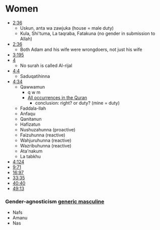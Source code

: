# Women

- [2:36](https://quran.com/2/35)
  - Uskun, anta wa zawjuka (house = male duty)
  - Kula, Shi'tuma, La taqraba, Fatakuna (no gender in submission to Allah)
- [2:36](https://quran.com/2/36)
  - Both Adam and his wife were wrongdoers, not just his wife
- [3:195](https://quran.com/3/195)
- [4](https://quran.com/4)
  - No surah is called Al-rijal
- [4:4](https://quran.com/4/4)
  - Saduqatihinna
- [4:34](https://quranc.om/4/34)
  - Qawwamun
    - q w m
    - [All occurrences in the Quran](https://corpus.quran.com/qurandictionary.jsp?q=qwm)
      - conclusion: right? or duty? (mine = duty)
  - Faddala-llah
  - Anfaqu
  - Qanitanun
  - Hafizatun
  - Nushuzahunna (proactive)
  - Faizuhunna (reactive)
  - Wahjuruhunna (reactive)
  - Wazribuhunna (reactive)
  - Ata'nakum
  - La tabkhu
- [4:124](https://quran.com/4/124)
- [9:71](https://quran.com/9/71)
- [16:97](https://quran.com/16/97)
- [33:35](https://quran.com/33/35)
- [40:40](https://quran.com/40/40)
- [49:13](https://quran.com/49/13)


### Gender-agnosticism [generic masculine](https://linguistics.stackexchange.com/questions/38301/is-there-a-technical-name-for-when-languages-use-masculine-pronouns-to-refer-to)
- Nafs
- Amanu
- Nas
